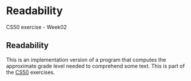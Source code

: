 # Readability
CS50 exercise - Week02

## Readability
This is an implementation version of a program that computes the approximate grade level needed to comprehend some text. This is part of the 
[CS50](https://www.edx.org/course/cs50s-introduction-to-computer-science) exercises.

